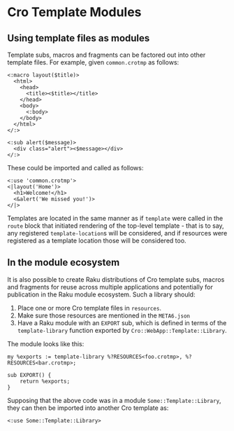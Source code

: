# Cro Template Modules

## Using template files as modules 

Template subs, macros and fragments can be factored out into other template files. For
example, given `common.crotmp` as follows:

```
<:macro layout($title)>
  <html>
    <head>
      <title><$title></title>
    </head>
    <body>
      <:body>
    </body>
  </html>
</:>

<:sub alert($message)>
  <div class="alert"><$message></div>
</:>
```

These could be imported and called as follows:

```
<:use 'common.crotmp'>
<|layout('Home')>
  <h1>Welcome!</h1>
  <&alert('We missed you!')>
</|>
```

Templates are located in the same manner as if `template` were called in the
`route` block that initiated rendering of the top-level template - that is to
say, any registered `template-location`s will be considered, and if resources
were registered as a template location those will be considered too.

## In the module ecosystem

It is also possible to create Raku distributions of Cro template subs, macros and fragments
for reuse across multiple applications and potentially for publication in the Raku
module ecosystem. Such a library should:

1. Place one or more Cro template files in `resources`.
2. Make sure those resources are mentioned in the `META6.json`
3. Have a Raku module with an `EXPORT` sub, which is defined in terms of the
   `template-library` function exported by `Cro::WebApp::Template::Library`.

The module looks like this:

```
my %exports := template-library %?RESOURCES<foo.crotmp>, %?RESOURCES<bar.crotmp>;

sub EXPORT() {
    return %exports;
}
```

Supposing that the above code was in a module `Some::Template::Library`, they can
then be imported into another Cro template as:

```
<:use Some::Template::Library>
```
